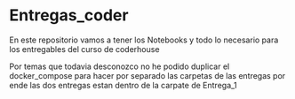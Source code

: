 # Entregas_coder

En este repositorio vamos a tener los Notebooks y todo lo necesario para los entregables del curso de coderhouse

Por temas que todavia desconozco no he podido duplicar el docker_compose para hacer por separado las carpetas de las entregas por ende
las dos entregas estan dentro de la carpate de Entrega_1
